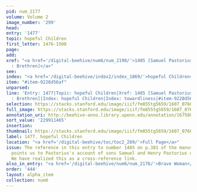 ```yaml
---
pid: num_2177
volume: Volume 2
image_number: '299'
head:
entry: '1477'
topic: hopeful Children
first_letter: 1476-1500
page:
add:
xref: "<a href='/digital-beehive/num6/num_2190/'>1485 [Samuel Pastorius : Henry Pastorius
  : Brethren]</a>"
see:
index: "<a href='/digital-beehive/index2/index_1869/'>hopeful Children</a>|<a href='/digital-beehive/index5/index_4203/'>towardliness</a>"
item: "#item-9228d56af"
unparsed:
line: 'Entry: 1477|Topic: hopeful Children|Xref: 1485 [Samuel Pastorius : Henry Pastorius
  : Brethren]|Index: hopeful Children|Index: towardliness|#item-9228d56af'
selection: https://stacks.stanford.edu/image/iiif/fm855tg5659/1607_0766/380,1465,2833,381/full/0/default.jpg
full_image: https://stacks.stanford.edu/image/iiif/fm855tg5659/1607_0766/full/full/0/default.jpg
annotation_uri: http://beehive-anno.library.upenn.edu/annotation/1675880770984
sort_value: '229911465'
insertion:
thumbnail: https://stacks.stanford.edu/image/iiif/fm855tg5659/1607_0766/380,1465,600,180/250,/0/default.jpg
label: 1477. hopeful Children
location: "<a href='/digital-beehive/toc/toc2_289/'>Full Page</a>"
issue: The reference in this entry to number 1485 on p.381 of the manuscript likely
  points us to Pastorius's account of sons Samuel and Henry Pastorius on that page.
  We have realized this as a cross-reference link.
also_in_entry: "<a href='/digital-beehive/num6/num_2176/'>Brave Woman</a>"
order: '444'
layout: alpha_item
collection: num6
---
```

